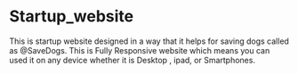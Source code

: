 # Startup_website
This is startup website designed in a way that it helps for saving dogs called as @SaveDogs.
This is Fully Responsive website which means you can used it on any device whether it is Desktop , ipad, or Smartphones.



